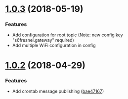 <a name="1.0.3"></a>
# [1.0.3](https://gitlab.com/SmartSix/s6-fresnel-firmware-mos/compare/v1.0.3...v1.0.2) (2018-05-19)


### Features

* Add configuration for root topic (Note: new config key "s6fresnel.gateway" required)
* Add multiple WiFi configuration in config


<a name="1.0.2"></a>
# [1.0.2](https://gitlab.com/SmartSix/s6-fresnel-firmware-mos/compare/v1.0.2...v1.0.1) (2018-04-29)


### Features

* Add crontab message publishing ([bae47167](https://gitlab.com/SmartSix/s6-fresnel-firmware-mos/commit/bae471672941b42df5dfcc7f22efcf7b45b1c0dd))

